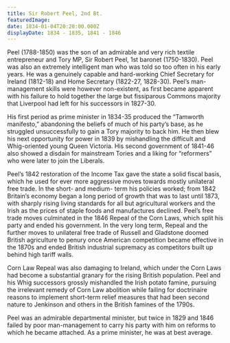 ```yaml
---
title: Sir Robert Peel, 2nd Bt.
featuredImage:
date: 1834-01-04T20:20:00.000Z
displayDate: 1834 - 1835, 1841 - 1846
---
```


Peel (1788-1850) was the son of an admirable and very rich textile entrepreneur and Tory MP, Sir Robert Peel, 1st baronet (1750-1830). Peel was also an extremely intelligent man who was told so too often in his early years. He was a genuinely capable and hard-working Chief Secretary for Ireland (1812-18) and Home Secretary (1822-27, 1828-30). Peel’s man-management skills were however non-existent, as first became apparent with his failure to hold together the large but fissiparous Commons majority that Liverpool had left for his successors in 1827-30.

His first period as prime minister in 1834-35 produced the “Tamworth manifesto,” abandoning the beliefs of much of his party’s base, as he struggled unsuccessfully to gain a Tory majority to back him. He then blew his next opportunity for power in 1839 by mishandling the difficult and Whig-oriented young Queen Victoria. His second government of 1841-46 also showed a disdain for mainstream Tories and a liking for “reformers” who were later to join the Liberals.

Peel’s 1842 restoration of the Income Tax gave the state a solid fiscal basis, which he used for ever more aggressive moves towards mostly unilateral free trade. In the short- and medium- term his policies worked; from 1842 Britain’s economy began a long period of growth that was to last until 1873, with sharply rising living standards for all but agricultural workers and the Irish as the prices of staple foods and manufactures declined. Peel’s free trade moves culminated in the 1846 Repeal of the Corn Laws, which split his party and ended his government. In the very long term, Repeal and the further moves to unilateral free trade of Russell and Gladstone doomed British agriculture to penury once American competition became effective in the 1870s and ended British industrial supremacy as competitors built up behind high tariff walls.

Corn Law Repeal was also damaging to Ireland, which under the Corn Laws had become a substantial granary for the rising British population. Peel and his Whig successors grossly mishandled the Irish potato famine, pursuing the irrelevant remedy of Corn Law abolition while failing for doctrinaire reasons to implement short-term relief measures that had been second nature to Jenkinson and others in the British famines of the 1790s.

Peel was an admirable departmental minister, but twice in 1829 and 1846 failed by poor man-management to carry his party with him on reforms to which he became attached. As a prime minister, he was at best average.
